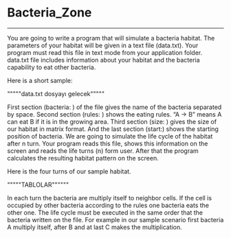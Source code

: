 # Bacteria_Zone
---
You are going to write a program that will simulate a bacteria habitat. The parameters of your habitat will
be given in a text file (data.txt). Your program must read this file in text mode from your application folder. data.txt file includes information about your habitat and the bacteria capability to eat other bacteria.

Here is a short sample:

"""""data.txt dosyayı gelecek"""""

First section (bacteria: ) of the file gives the name of the bacteria separated by space. Second section
(rules: ) shows the eating rules. “A -> B” means A can eat B if it is in the growing area. Third section (size:
) gives the size of our habitat in matrix format. And the last section (start:) shows the starting position of
bacteria. We are going to simulate the life cycle of the habitat after n turn. Your program reads this file,
shows this information on the screen and reads the life turns (n) form user. After that the program
calculates the resulting habitat pattern on the screen.

Here is the four turns of our sample habitat.

"""""TABLOLAR""""""

In each turn the bacteria are multiply itself to neighbor cells. If the cell is occupied by other bacteria
according to the rules one bacteria eats the other one. The life cycle must be executed in the same order
that the bacteria written on the file. For example in our sample scenario first bacteria A multiply itself,
after B and at last C makes the multiplication.
